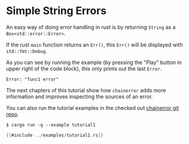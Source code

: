 # Simple String Errors

An easy way of doing error handling in rust is by returning `String` as a `Box<std::error::Error>`.

If the rust `main` function returns an `Err()`, this `Err()` will be displayed with `std::fmt::Debug`.

As you can see by running the example (by pressing the "Play" button in upper right of the code block), 
this only 
prints out the last `Error`.

~~~
Error: "func1 error"
~~~

The next chapters of this tutorial show how `chainerror` adds more information
and improves inspecting the sources of an error.

You can also run the tutorial examples in the checked out 
[chainerror git repo](https://github.com/haraldh/chainerror).
~~~console
$ cargo run -q --example tutorial1
~~~

~~~rust
{{#include ../examples/tutorial1.rs}}
~~~
